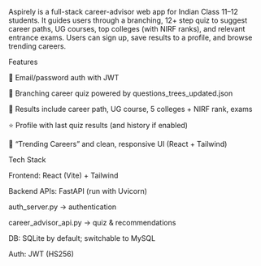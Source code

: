 Aspirely is a full-stack career-advisor web app for Indian Class 11–12 students. It guides users through a branching, 12+ step quiz to suggest career paths, UG courses, top colleges (with NIRF ranks), and relevant entrance exams. Users can sign up, save results to a profile, and browse trending careers.

Features

🔐 Email/password auth with JWT

🧭 Branching career quiz powered by questions_trees_updated.json

🏫 Results include career path, UG course, 5 colleges + NIRF rank, exams

⭐ Profile with last quiz results (and history if enabled)

🔎 “Trending Careers” and clean, responsive UI (React + Tailwind)

Tech Stack

Frontend: React (Vite) + Tailwind

Backend APIs: FastAPI (run with Uvicorn)

auth_server.py → authentication

career_advisor_api.py → quiz & recommendations

DB: SQLite by default; switchable to MySQL

Auth: JWT (HS256)

